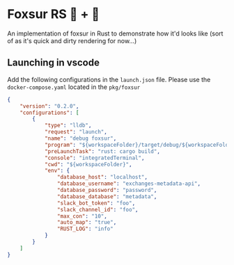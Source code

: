 # Foxsur RS 🔋 + 🦀

An implementation of foxsur in Rust to demonstrate how it'd looks like (sort of as it's quick and dirty rendering for now...)

## Launching in vscode

Add the following configurations in the `launch.json` file. Please use the `docker-compose.yaml` located in the `pkg/foxsur`

```json
{
    "version": "0.2.0",
    "configurations": [
        {
            "type": "lldb",
            "request": "launch",
            "name": "debug foxsur",
            "program": "${workspaceFolder}/target/debug/${workspaceFolderBasename}",
            "preLaunchTask": "rust: cargo build",
            "console": "integratedTerminal",
            "cwd": "${workspaceFolder}",
            "env": {
                "database_host": "localhost",
                "database_username": "exchanges-metadata-api",
                "database_password": "password",
                "database_database": "metadata",
                "slack_bot_token": "foo",
                "slack_channel_id": "foo",
                "max_con": "10",
                "auto_map": "true",
                "RUST_LOG": "info"
            }
        }
    ]
}
```
